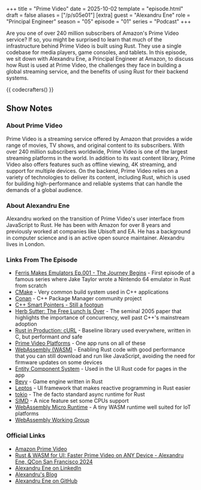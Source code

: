 +++
title = "Prime Video"
date = 2025-10-02
template = "episode.html"
draft = false
aliases = ["/p/s05e01"]
[extra]
guest = "Alexandru Ene"
role = "Principal Engineer"
season = "05"
episode = "01"
series = "Podcast"
+++

Are you one of over 240 million subscribers of Amazon's Prime Video service? If so, you might be surprised to learn that much of the infrastructure behind Prime Video is built using Rust. They use a single codebase for media players, game consoles, and tablets. In this episode, we sit down with Alexandru Ene, a Principal Engineer at Amazon, to discuss how Rust is used at Prime Video, the challenges they face in building a global streaming service, and the benefits of using Rust for their backend systems. 

{{ codecrafters() }}

## Show Notes

### About Prime Video 

Prime Video is a streaming service offered by Amazon that provides a wide range of movies, TV shows, and original content to its subscribers. With over 240 million subscribers worldwide, Prime Video is one of the largest streaming platforms in the world. In addition to its vast content library, Prime Video also offers features such as offline viewing, 4K streaming, and support for multiple devices. On the backend, Prime Video relies on a variety of technologies to deliver its content, including Rust, which is used for building high-performance and reliable systems that can handle the demands of a global audience.

### About Alexandru Ene 

Alexandru worked on the transition of Prime Video's user interface from JavaScript to Rust. He has been with Amazon for over 8 years and previously worked at companies like Ubisoft and EA. He has a background in computer science and is an active open source maintainer. Alexandru lives in London.

### Links From The Episode

- [Ferris Makes Emulators Ep.001 - The Journey Begins](https://www.youtube.com/watch?v=Fsi9HPcyrU8) - First episode of a famous series where Jake Taylor wrote a Nintendo 64 emulator in Rust from scratch
- [CMake](https://en.wikipedia.org/wiki/CMake) - Very common build system used in C++ applications
- [Conan](https://conan.io/) - C++ Package Manager community project  
- [C++ Smart Pointers - Still a footgun](https://ericlippert.com/2003/09/16/smart-pointers-are-too-smart/)
- [Herb Sutter: The Free Lunch Is Over](http://gotw.ca/publications/concurrency-ddj.htm) - The seminal 2005 paper that highlights the importance of concurrency, well past C++'s mainstream adoption  
- [Rust in Production: cURL](https://corrode.dev/podcast/s02e01-curl/) - Baseline library used everywhere, written in C, but performant *and* safe  
- [Prime Video Platforms](https://www.amazon.com/b?node=16775794011) - One app runs on all of these
- [WebAssembly (WASM)](https://webassembly.org/) - Enabling Rust code with good performance that you can still download and run like JavaScript, avoiding the need for firmware updates on some devices  
- [Entity Component System](https://en.wikipedia.org/wiki/Entity_component_system) - Used in the UI Rust code for pages in the app  
- [Bevy](https://bevy.org/) - Game engine written in Rust  
- [Leptos](https://www.leptos.dev/) - UI framework that makes reactive programming in Rust easier  
- [tokio](https://tokio.rs/) - The de facto standard async runtime for Rust  
- [SIMD](https://en.wikipedia.org/wiki/Single_instruction,_multiple_data) - A nice feature set some CPUs support  
- [WebAssembly Micro Runtime](https://github.com/bytecodealliance/wasm-micro-runtime) - A tiny WASM runtime well suited for IoT platforms  
- [WebAssembly Working Group](https://www.w3.org/groups/wg/wasm/)

### Official Links

- [Amazon Prime Video](https://www.primevideo.com)
- [Rust & WASM for UI: Faster Prime Video on ANY Device - Alexandru Ene, QCon San Francisco 2024](https://www.youtube.com/watch?v=_wcOovoDFMI)
- [Alexandru Ene on LinkedIn](https://www.linkedin.com/in/alexene0x0a/)
- [Alexandru's Blog](https://alexene.dev)
- [Alexandru Ene on GitHub](https://github.com/AlexEne)